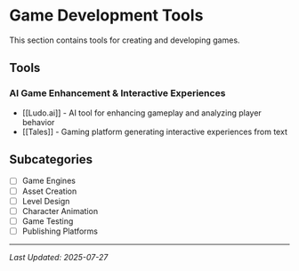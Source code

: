 # Game Development Tools

This section contains tools for creating and developing games.

## Tools

### AI Game Enhancement & Interactive Experiences
- [[Ludo.ai]] - AI tool for enhancing gameplay and analyzing player behavior
- [[Tales]] - Gaming platform generating interactive experiences from text

## Subcategories
- [ ] Game Engines
- [ ] Asset Creation
- [ ] Level Design
- [ ] Character Animation
- [ ] Game Testing
- [ ] Publishing Platforms

---

*Last Updated: 2025-07-27*